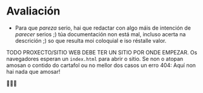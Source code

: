 # Avaliación

- Para que *pareza* serio, hai que redactar con algo máis de intención de *parecer* serios ;)
   túa documentación non está mal, incluso acerta na descrición ;) so que resulta moi coloquial e iso réstalle valor.

 TODO PROXECTO/SITIO WEB DEBE TER UN SITIO POR ONDE EMPEZAR. 
 Os navegadores esperan un `index.html` para abrir o sitio. Se non o atopan amosan o contido do cartafol ou no mellor dos casos un erro 404: Aquí non hai nada que amosar!



:clap::clap::clap:
